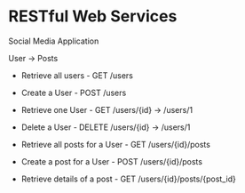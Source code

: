 # RESTful Web Services

Social Media Application

User -> Posts

- Retrieve all users    - GET /users
- Create a User         - POST /users
- Retrieve one User     - GET /users/{id} -> /users/1
- Delete a User         - DELETE /users/{id} -> /users/1

- Retrieve all posts for a User     - GET /users/{id}/posts
- Create a post for a User          - POST /users/{id}/posts
- Retrieve details of a post        - GET /users/{id}/posts/{post_id}